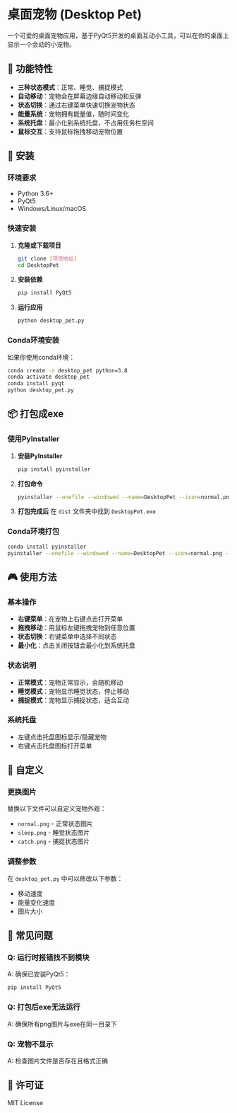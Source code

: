 # 桌面宠物 (Desktop Pet)

一个可爱的桌面宠物应用，基于PyQt5开发的桌面互动小工具，可以在你的桌面上显示一个会动的小宠物。

## 🌟 功能特性

- **三种状态模式**：正常、睡觉、捕捉模式
- **自动移动**：宠物会在屏幕边缘自动移动和反弹
- **状态切换**：通过右键菜单快速切换宠物状态
- **能量系统**：宠物拥有能量值，随时间变化
- **系统托盘**：最小化到系统托盘，不占用任务栏空间
- **鼠标交互**：支持鼠标拖拽移动宠物位置

## 🚀 安装

### 环境要求
- Python 3.6+
- PyQt5
- Windows/Linux/macOS

### 快速安装

1. **克隆或下载项目**
   ```bash
   git clone [项目地址]
   cd DesktopPet
   ```

2. **安装依赖**
   ```bash
   pip install PyQt5
   ```

3. **运行应用**
   ```bash
   python desktop_pet.py
   ```

### Conda环境安装

如果你使用conda环境：
```bash
conda create -n desktop_pet python=3.8
conda activate desktop_pet
conda install pyqt
python desktop_pet.py
```

## 📦 打包成exe

### 使用PyInstaller

1. **安装PyInstaller**
   ```bash
   pip install pyinstaller
   ```

2. **打包命令**
   ```bash
   pyinstaller --onefile --windowed --name=DesktopPet --icon=normal.png --add-data "catch.png;." --add-data "normal.png;." --add-data "sleep.png;." desktop_pet.py
   ```

3. **打包完成后**
   在 `dist` 文件夹中找到 `DesktopPet.exe`

### Conda环境打包
```bash
conda install pyinstaller
pyinstaller --onefile --windowed --name=DesktopPet --icon=normal.png --add-data "catch.png;." --add-data "normal.png;." --add-data "sleep.png;." desktop_pet.py
```

## 🎮 使用方法

### 基本操作
- **右键菜单**：在宠物上右键点击打开菜单
- **拖拽移动**：用鼠标左键拖拽宠物到任意位置
- **状态切换**：右键菜单中选择不同状态
- **最小化**：点击关闭按钮会最小化到系统托盘

### 状态说明
- **正常模式**：宠物正常显示，会随机移动
- **睡觉模式**：宠物显示睡觉状态，停止移动
- **捕捉模式**：宠物显示捕捉状态，适合互动

### 系统托盘
- 左键点击托盘图标显示/隐藏宠物
- 右键点击托盘图标打开菜单

## 🎨 自定义

### 更换图片
替换以下文件可以自定义宠物外观：
- `normal.png` - 正常状态图片
- `sleep.png` - 睡觉状态图片
- `catch.png` - 捕捉状态图片

### 调整参数
在 `desktop_pet.py` 中可以修改以下参数：
- 移动速度
- 能量变化速度
- 图片大小

## 🐛 常见问题

### Q: 运行时报错找不到模块
A: 确保已安装PyQt5：
```bash
pip install PyQt5
```

### Q: 打包后exe无法运行
A: 确保所有png图片与exe在同一目录下

### Q: 宠物不显示
A: 检查图片文件是否存在且格式正确

## 📄 许可证

MIT License 
